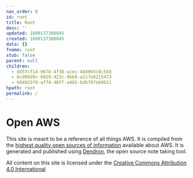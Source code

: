 ```yaml
---
nav_order: 0
id: root
title: Root
desc: ''
updated: 1600137386045
created: 1600137386045
data: {}
fname: root
stub: false
parent: null
children:
  - dd5fcf14-9678-4f38-acec-4b8965c8c568
  - 6cd09d9c-6929-423c-9bb0-a117e8215473
  - 684025f0-af74-48ff-a902-bdb787eb0621
hpath: root
permalink: /
---
```

# Open AWS

This site is meant to be a reference of all things AWS. It is compiled from the [highest quality open sources of information](notes/dd5fcf14-9678-4f38-acec-4b8965c8c568) available about AWS. It is generated and published using [Dendron](http://dendron.so/), the open source note taking tool. 

All content on this site is licensed under the [Creative Commons Attribution 4.0 International](https://github.com/open-guides/og-aws/blob/master/LICENSE.txt)
